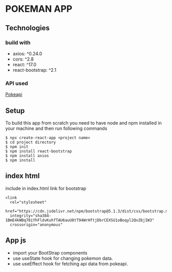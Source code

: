 # POKEMAN APP

## Technologies

### build with

- axios: ^0.24.0
- cors: ^2.8
- react: ^17.0
- react-bootstrap: ^2.1

### API used

[Pokeapi](https://pokeapi.co/)

## Setup

To build this app from scratch you need to have node and npm installed in your machine and then run following commands

```shell
$ npx create-react-app <project name>
$ cd project directory
$ npm init
$ npm install react-bootstrap
$ npm install axios
$ npm install
```

## index html

include in index.html link for bootstrap

```shell
<link
  rel="stylesheet"
  href="https://cdn.jsdelivr.net/npm/bootstrap@5.1.3/dist/css/bootstrap.min.css"
  integrity="sha384-1BmE4kWBq78iYhFldvKuhfTAU6auU8tT94WrHftjDbrCEXSU1oBoqyl2QvZ6jIW3"
  crossorigin="anonymous"
```

## App js

- import your BootStrap components
- use useState hook for changing pokemon data.
- use useEffect hook for fetching api data from pokeapi.

<!-- // function showAvatar(githubUser) {
  //   return new Promise(function(resolve, reject) {
  //     let img = document.createElement('img');
  //     img.src = githubUser.avatar_url;
  //     img.className = "promise-avatar-example";
  //     document.body.append(img);

  //     setTimeout(() => {
  //       img.remove();
  //       resolve(githubUser);
  //     }, 3000);
  //   });
  // }

  // Use them:
  // loadJson('/article/promise-chaining/user.json')
  //   .then(user => loadGithubUser(user.name))
  //   .then(showAvatar)
  //   .then(githubUser => alert(`Finished showing ${githubUser.name}`)); -->
